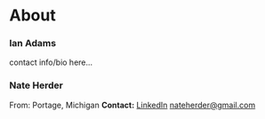# About

### Ian Adams
contact info/bio here...

### Nate Herder
From: Portage, Michigan
**Contact:**
[LinkedIn](https://www.linkedin.com/in/nate-herder-3a361b150/)
[nateherder@gmail.com](mailto:nateherder@gmail.com)
